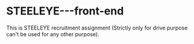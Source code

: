 # STEELEYE---front-end
This is STEELEYE recruitment assignment (Strictly only for drive purpose can't be used for any other purpose).
